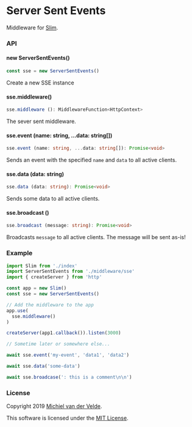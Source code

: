 # Server Sent Events

Middleware for [Slim](https://github.com/Art-of-Coding/slim).

### API

#### new ServerSentEvents()

```ts
const sse = new ServerSentEvents()
```

Create a new SSE instance

#### sse.middleware()

```ts
sse.middleware (): MiddlewareFunction<HttpContext>
```

The sever sent middleware.

#### sse.event (name: string, ...data: string[])

```ts
sse.event (name: string, ...data: string[]): Promise<void>
```

Sends an event with the specified `name` and `data` to all active clients.

#### sse.data (data: string)

```ts
sse.data (data: string): Promise<void>
```

Sends some data to all active clients.

#### sse.broadcast ()

```ts
sse.broadcast (message: string): Promise<void>
```

Broadcasts `message` to all active clients. The message will be sent as-is!

### Example

```ts
import Slim from './index'
import ServerSentEvents from './middleware/sse'
import { createServer } from 'http'

const app = new Slim()
const sse = new ServerSentEvents()

// Add the middleware to the app
app.use(
  sse.middleware()
)

createServer(app1.callback()).listen(3000)

// Sometime later or somewhere else...

await sse.event('my-event', 'data1', 'data2')

await sse.data('some-data')

await sse.broadcase(': this is a comment\n\n')
```

### License

Copyright 2019 [Michiel van der Velde](http://www.michielvdvelde.nl).

This software is licensed under the [MIT License](LICENSE).
